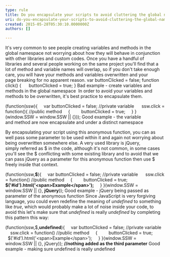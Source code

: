 ```yaml
---
type: rule
title: Do you encapsulate your scripts to avoid cluttering the global namespace and clashing with other scripts?
uri: do-you-encapsulate-your-scripts-to-avoid-cluttering-the-global-namespace-and-clashing-with-other-scripts
created: 2015-05-28T05:30:10.0000000Z
authors: []

---
```


It's very common to see people creating variables and methods in the global namespace not worrying about how they will behave in conjunction with other libraries and custom codes. Once you have a handful of libraries and several people working on the same project you'll find that a lot of method and variable names will overlap, so if you don't take enough care, you will have your methods and variables overwritten and your page breaking for no apparent reason. 
var buttonClicked = false;
function click()
{
     buttonClicked = true;
}
Bad example - create variables and methods in the global namespace 
In order to avoid your variables and methods to be overwritten, it's best practice to encapsulate them.

(function(ssw){
    var buttonClicked = false; //private variable 
    ssw.click = function(){ //public method
    {
        buttonClicked = true;
    }
}(window.SSW = window.SSW || {}));
Good example - the variable and method are now encapsulate and under a distinct namespace

By encapsulating your script using this anonymous function, you can as well pass some parameter to be used within it and again not worrying about being overwritten somewhere else. A very used library is jQuery, simply referred as $ in the code, although it's not common, in some cases you'll see the $ conflicting with some existing library and to avoid that we can pass jQuery as a parameter for this anonymous function then use $ freely inside that context.

(function(ssw,**$**){
    var buttonClicked = false; //private variable 
    ssw.click = function() //public method
    {
        buttonClicked = true;
        **$('#id').html('&lt;span&gt;Example&lt;/span&gt;');**
    }
}(window.SSW = window.SSW || {}, **jQuery**));
Good example - jQuery being passed as parameter of the anonymous function
Since JavaScript is very forgiving language, you could even redefine the meaning of *undefined* to something like *true*, which would probably make a lot of noise inside your code, to avoid this let's make sure that *undefined* is really *undefined* by completing this pattern this way:

(function(ssw,$,**undefined**){
    var buttonClicked = false; //private variable 
    ssw.click = function() //public method
    {
        buttonClicked = true;
        $('#id').html('&lt;span&gt;Example&lt;/span&gt;');
    }
}(window.SSW = window.SSW || {}, jQuery)); **//nothing added as the third parameter**
Good example - making sure undefined is really undefined
